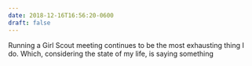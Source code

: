 ```yaml
---
date: 2018-12-16T16:56:20-0600
draft: false
---
```




Running a Girl Scout meeting continues to be the most exhausting thing I do. Which, considering the state of my life, is saying something



